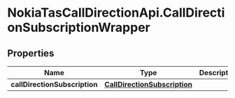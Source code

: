# NokiaTasCallDirectionApi.CallDirectionSubscriptionWrapper

## Properties
Name | Type | Description | Notes
------------ | ------------- | ------------- | -------------
**callDirectionSubscription** | [**CallDirectionSubscription**](CallDirectionSubscription.md) |  | 


